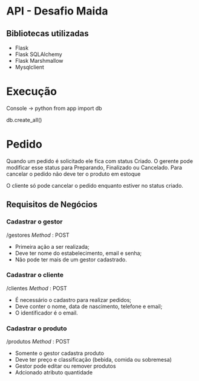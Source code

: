 # API - Desafio Maida

## Bibliotecas utilizadas

- Flask
- Flask SQLAlchemy
- Flask Marshmallow
- Mysqlclient

# Execução

Console -> python
from app import db

db.create_all()

# Pedido
Quando um pedido é solicitado ele fica com status Criado.
O gerente pode modificar esse status para Preparando, Finalizado ou Cancelado.
Para cancelar o pedido não deve ter o produto em estoque

O cliente só pode cancelar o pedido enquanto estiver no status criado.

## Requisitos de Negócios
### Cadastrar o gestor
/gestores _Method_ : POST
- Primeira ação a ser realizada;
- Deve ter nome do estabelecimento, email e senha;
- Não pode ter mais de um gestor cadastrado.

### Cadastrar o cliente
/clientes _Method_ : POST
- É necessário o cadastro para realizar pedidos;
- Deve conter o nome, data de nascimento, telefone e email;
- O identificador é o email.

### Cadastrar o produto
/produtos _Method_ : POST
- Somente o gestor cadastra produto
- Deve ter preço e classificação (bebida, comida ou sobremesa)
- Gestor pode editar ou remover produtos
- Adcionado atributo quantidade